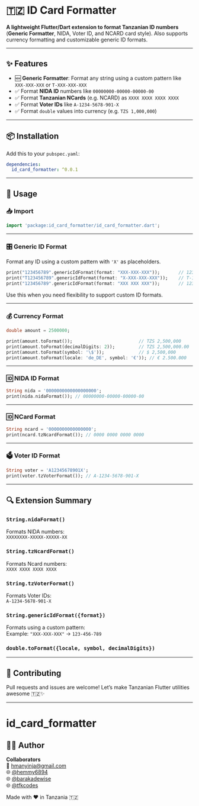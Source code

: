 # 🇹🇿 ID Card Formatter

**A lightweight Flutter/Dart extension to format Tanzanian ID numbers** (**Generic Formatter**, NIDA, Voter ID, and NCARD card style). Also supports currency formatting and customizable generic ID formats.

---

## ✨ Features

- 🆕 **Generic Formatter**: Format any string using a custom pattern like `XXX-XXX-XXX` or `T-XXX-XXX-XXX`
- ✅ Format **NIDA ID** numbers like `00000000-00000-00000-00`
- ✅ Format **Tanzanian NCards** (e.g. NCARD) as `XXXX XXXX XXXX XXXX`
- ✅ Format **Voter IDs** like `A-1234-5678-901-X`
- ✅ Format `double` values into currency (e.g. `TZS 1,000,000`)

---

## 📦 Installation

Add this to your `pubspec.yaml`:

```yaml
dependencies:
  id_card_formatter: ^0.0.1
```

---

## 🧠 Usage

### 📥 Import

```dart
import 'package:id_card_formatter/id_card_formatter.dart';
```
---
### 🎛️ Generic ID Format

Format any ID using a custom pattern with `'X'` as placeholders.

```dart
print("123456789".genericIdFormat(format: "XXX-XXX-XXX"));       // 123-456-789
print("T123456789".genericIdFormat(format: "X-XXX-XXX-XXX"));    // T-123-456-789
print("123456789".genericIdFormat(format: "XXX XXX XXX"));       // 123 456 789
```

Use this when you need flexibility to support custom ID formats.

---

### 💰 Currency Format

```dart
double amount = 2500000;

print(amount.toFormat());                         // TZS 2,500,000
print(amount.toFormat(decimalDigits: 2));         // TZS 2,500,000.00
print(amount.toFormat(symbol: '\$'));             // $ 2,500,000
print(amount.toFormat(locale: 'de_DE', symbol: '€')); // € 2.500.000
```

---

### 🆔 NIDA ID Format

```dart
String nida = '0000000000000000000';
print(nida.nidaFormat()); // 00000000-00000-00000-00
```

---

### 🆔 NCard Format

```dart
String ncard = '0000000000000000';
print(ncard.tzNcardFormat()); // 0000 0000 0000 0000
```

---

### 🗳️ Voter ID Format

```dart
String voter = 'A12345678901X';
print(voter.tzVoterFormat()); // A-1234-5678-901-X
```

---

## 🔍 Extension Summary

### `String.nidaFormat()`
Formats NIDA numbers:  
`XXXXXXXX-XXXXX-XXXXX-XX`

### `String.tzNcardFormat()`
Formats Ncard numbers:  
`XXXX XXXX XXXX XXXX`

### `String.tzVoterFormat()`
Formats Voter IDs:  
`A-1234-5678-901-X`

### `String.genericIdFormat({format})`
Formats using a custom pattern:  
Example: `"XXX-XXX-XXX"` → `123-456-789`

### `double.toFormat({locale, symbol, decimalDigits})`

---

## 🤝 Contributing

Pull requests and issues are welcome! Let’s make Tanzanian Flutter utilities awesome 🇹🇿✨

---

# id_card_formatter

## 👨‍💻 Author

**Collaborators**  
📧 [hmanyinja@gmail.com](mailto:hmanyinja@gmail.com)  
🌐 [@hemmy6894](https://github.com/hemmy6894)  
🌐 [@barakadewise](https://github.com/barakadewise)  
🌐 [@tfkcodes](https://github.com/tfkcodes)

Made with ❤️ in Tanzania 🇹🇿
